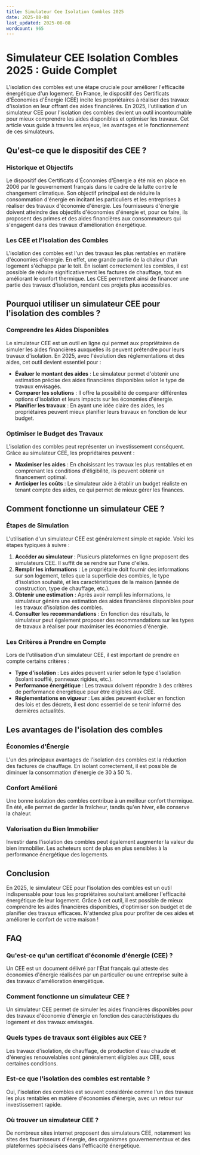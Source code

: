 ```yaml
---
title: Simulateur Cee Isolation Combles 2025
date: 2025-08-08
last_updated: 2025-08-08
wordcount: 965
---
```


# Simulateur CEE Isolation Combles 2025 : Guide Complet

L'isolation des combles est une étape cruciale pour améliorer l'efficacité énergétique d'un logement. En France, le dispositif des Certificats d'Économies d'Énergie (CEE) incite les propriétaires à réaliser des travaux d'isolation en leur offrant des aides financières. En 2025, l'utilisation d'un simulateur CEE pour l'isolation des combles devient un outil incontournable pour mieux comprendre les aides disponibles et optimiser les travaux. Cet article vous guide à travers les enjeux, les avantages et le fonctionnement de ces simulateurs.

## Qu'est-ce que le dispositif des CEE ?

### Historique et Objectifs

Le dispositif des Certificats d'Économies d'Énergie a été mis en place en 2006 par le gouvernement français dans le cadre de la lutte contre le changement climatique. Son objectif principal est de réduire la consommation d'énergie en incitant les particuliers et les entreprises à réaliser des travaux d'économie d'énergie. Les fournisseurs d'énergie doivent atteindre des objectifs d'économies d'énergie et, pour ce faire, ils proposent des primes et des aides financières aux consommateurs qui s'engagent dans des travaux d'amélioration énergétique.

### Les CEE et l'Isolation des Combles

L'isolation des combles est l'un des travaux les plus rentables en matière d'économies d'énergie. En effet, une grande partie de la chaleur d'un logement s'échappe par le toit. En isolant correctement les combles, il est possible de réduire significativement les factures de chauffage, tout en améliorant le confort thermique. Les CEE permettent ainsi de financer une partie des travaux d'isolation, rendant ces projets plus accessibles.

## Pourquoi utiliser un simulateur CEE pour l'isolation des combles ?

### Comprendre les Aides Disponibles

Le simulateur CEE est un outil en ligne qui permet aux propriétaires de simuler les aides financières auxquelles ils peuvent prétendre pour leurs travaux d'isolation. En 2025, avec l'évolution des réglementations et des aides, cet outil devient essentiel pour :

- **Évaluer le montant des aides** : Le simulateur permet d'obtenir une estimation précise des aides financières disponibles selon le type de travaux envisagés.
- **Comparer les solutions** : Il offre la possibilité de comparer différentes options d'isolation et leurs impacts sur les économies d'énergie.
- **Planifier les travaux** : En ayant une idée claire des aides, les propriétaires peuvent mieux planifier leurs travaux en fonction de leur budget.

### Optimiser le Budget des Travaux

L'isolation des combles peut représenter un investissement conséquent. Grâce au simulateur CEE, les propriétaires peuvent :

- **Maximiser les aides** : En choisissant les travaux les plus rentables et en comprenant les conditions d'éligibilité, ils peuvent obtenir un financement optimal.
- **Anticiper les coûts** : Le simulateur aide à établir un budget réaliste en tenant compte des aides, ce qui permet de mieux gérer les finances.

## Comment fonctionne un simulateur CEE ?

### Étapes de Simulation

L'utilisation d'un simulateur CEE est généralement simple et rapide. Voici les étapes typiques à suivre :

1. **Accéder au simulateur** : Plusieurs plateformes en ligne proposent des simulateurs CEE. Il suffit de se rendre sur l'une d'elles.
2. **Remplir les informations** : Le propriétaire doit fournir des informations sur son logement, telles que la superficie des combles, le type d'isolation souhaité, et les caractéristiques de la maison (année de construction, type de chauffage, etc.).
3. **Obtenir une estimation** : Après avoir rempli les informations, le simulateur génère une estimation des aides financières disponibles pour les travaux d'isolation des combles.
4. **Consulter les recommandations** : En fonction des résultats, le simulateur peut également proposer des recommandations sur les types de travaux à réaliser pour maximiser les économies d'énergie.

### Les Critères à Prendre en Compte

Lors de l'utilisation d'un simulateur CEE, il est important de prendre en compte certains critères :

- **Type d'isolation** : Les aides peuvent varier selon le type d'isolation (isolant soufflé, panneaux rigides, etc.).
- **Performance énergétique** : Les travaux doivent répondre à des critères de performance énergétique pour être éligibles aux CEE.
- **Réglementations en vigueur** : Les aides peuvent évoluer en fonction des lois et des décrets, il est donc essentiel de se tenir informé des dernières actualités.

## Les avantages de l'isolation des combles

### Économies d'Énergie

L'un des principaux avantages de l'isolation des combles est la réduction des factures de chauffage. En isolant correctement, il est possible de diminuer la consommation d'énergie de 30 à 50 %.

### Confort Amélioré

Une bonne isolation des combles contribue à un meilleur confort thermique. En été, elle permet de garder la fraîcheur, tandis qu'en hiver, elle conserve la chaleur.

### Valorisation du Bien Immobilier

Investir dans l'isolation des combles peut également augmenter la valeur du bien immobilier. Les acheteurs sont de plus en plus sensibles à la performance énergétique des logements.

## Conclusion

En 2025, le simulateur CEE pour l'isolation des combles est un outil indispensable pour tous les propriétaires souhaitant améliorer l'efficacité énergétique de leur logement. Grâce à cet outil, il est possible de mieux comprendre les aides financières disponibles, d'optimiser son budget et de planifier des travaux efficaces. N'attendez plus pour profiter de ces aides et améliorer le confort de votre maison !

## FAQ

### Qu'est-ce qu'un certificat d'économie d'énergie (CEE) ?

Un CEE est un document délivré par l'État français qui atteste des économies d'énergie réalisées par un particulier ou une entreprise suite à des travaux d'amélioration énergétique.

### Comment fonctionne un simulateur CEE ?

Un simulateur CEE permet de simuler les aides financières disponibles pour des travaux d'économie d'énergie en fonction des caractéristiques du logement et des travaux envisagés.

### Quels types de travaux sont éligibles aux CEE ?

Les travaux d'isolation, de chauffage, de production d'eau chaude et d'énergies renouvelables sont généralement éligibles aux CEE, sous certaines conditions.

### Est-ce que l'isolation des combles est rentable ?

Oui, l'isolation des combles est souvent considérée comme l'un des travaux les plus rentables en matière d'économies d'énergie, avec un retour sur investissement rapide.

### Où trouver un simulateur CEE ?

De nombreux sites internet proposent des simulateurs CEE, notamment les sites des fournisseurs d'énergie, des organismes gouvernementaux et des plateformes spécialisées dans l'efficacité énergétique.